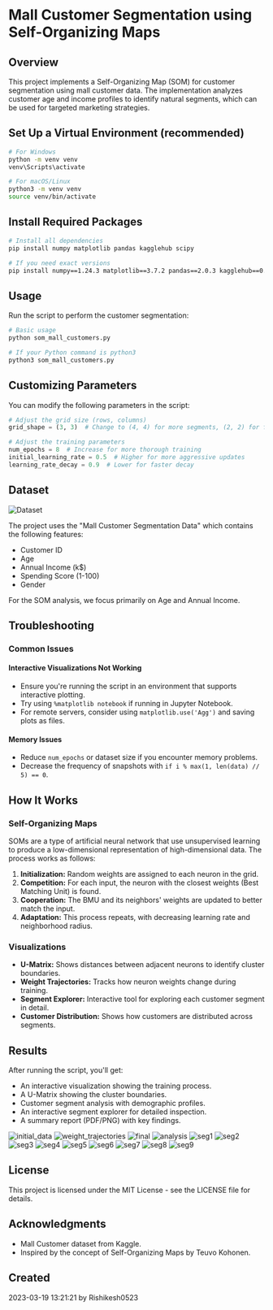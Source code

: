 # Mall Customer Segmentation using Self-Organizing Maps

## Overview

This project implements a Self-Organizing Map (SOM) for customer segmentation using mall customer data. The implementation analyzes customer age and income profiles to identify natural segments, which can be used for targeted marketing strategies.

## Set Up a Virtual Environment (recommended)

```bash
# For Windows
python -m venv venv
venv\Scripts\activate

# For macOS/Linux
python3 -m venv venv
source venv/bin/activate
```

## Install Required Packages

```bash
# Install all dependencies
pip install numpy matplotlib pandas kagglehub scipy

# If you need exact versions
pip install numpy==1.24.3 matplotlib==3.7.2 pandas==2.0.3 kagglehub==0.2.5 scipy==1.11.3
```

## Usage

Run the script to perform the customer segmentation:

```bash
# Basic usage
python som_mall_customers.py

# If your Python command is python3
python3 som_mall_customers.py
```

## Customizing Parameters

You can modify the following parameters in the script:

```python
# Adjust the grid size (rows, columns)
grid_shape = (3, 3)  # Change to (4, 4) for more segments, (2, 2) for fewer

# Adjust the training parameters
num_epochs = 8  # Increase for more thorough training
initial_learning_rate = 0.5  # Higher for more aggressive updates
learning_rate_decay = 0.9  # Lower for faster decay
```

## Dataset

![Dataset](/images/dataset.png)

The project uses the "Mall Customer Segmentation Data" which contains the following features:

- Customer ID
- Age
- Annual Income (k$)
- Spending Score (1-100)
- Gender

For the SOM analysis, we focus primarily on Age and Annual Income.

## Troubleshooting

### Common Issues

#### Interactive Visualizations Not Working
- Ensure you're running the script in an environment that supports interactive plotting.
- Try using `%matplotlib notebook` if running in Jupyter Notebook.
- For remote servers, consider using `matplotlib.use('Agg')` and saving plots as files.

#### Memory Issues
- Reduce `num_epochs` or dataset size if you encounter memory problems.
- Decrease the frequency of snapshots with `if i % max(1, len(data) // 5) == 0`.

## How It Works

### Self-Organizing Maps

SOMs are a type of artificial neural network that use unsupervised learning to produce a low-dimensional representation of high-dimensional data. The process works as follows:

1. **Initialization:** Random weights are assigned to each neuron in the grid.
2. **Competition:** For each input, the neuron with the closest weights (Best Matching Unit) is found.
3. **Cooperation:** The BMU and its neighbors' weights are updated to better match the input.
4. **Adaptation:** This process repeats, with decreasing learning rate and neighborhood radius.

### Visualizations

- **U-Matrix:** Shows distances between adjacent neurons to identify cluster boundaries.
- **Weight Trajectories:** Tracks how neuron weights change during training.
- **Segment Explorer:** Interactive tool for exploring each customer segment in detail.
- **Customer Distribution:** Shows how customers are distributed across segments.

## Results

After running the script, you'll get:

- An interactive visualization showing the training process.
- A U-Matrix showing the cluster boundaries.
- Customer segment analysis with demographic profiles.
- An interactive segment explorer for detailed inspection.
- A summary report (PDF/PNG) with key findings.

![initial_data](/results/initial_data.png)
![weight_trajectories](/results/neuron_trajectories.png)
![final](/results/final.png)
![analysis](/results/analysis.png)
![seg1](/results/seg1.png)
![seg2](/results/seg2.png)
![seg3](/results/seg3.png)
![seg4](/results/seg4.png)
![seg5](/results/seg5.png)
![seg6](/results/seg6.png)
![seg7](/results/seg7.png)
![seg8](/results/seg8.png)
![seg9](/results/seg9.png)


## License

This project is licensed under the MIT License - see the LICENSE file for details.

## Acknowledgments

- Mall Customer dataset from Kaggle.
- Inspired by the concept of Self-Organizing Maps by Teuvo Kohonen.

## Created

2023-03-19 13:21:21 by Rishikesh0523